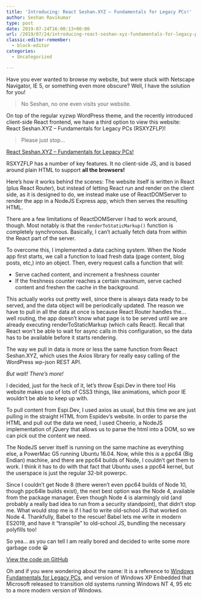```yaml
---
title: 'Introducing: React Seshan.XYZ – Fundamentals for Legacy PCs!'
author: Seshan Ravikumar
type: post
date: 2019-07-24T16:00:13+00:00
url: /2019/07/24/introducing-react-seshan-xyz-fundamentals-for-legacy-pcs/
classic-editor-remember:
  - block-editor
categories:
  - Uncategorized

---
```

Have you ever wanted to browse my website, but were stuck with Netscape Navigator, IE 5, or something even more obscure? Well, I have the solution for you!

<blockquote class="wp-block-quote">
  <p>
    No Seshan, no one even visits your website.
  </p>
</blockquote>

On top of the regular xyzwp WordPress theme, and the recently introduced client-side React frontend, we have a third option to view this website: React Seshan.XYZ &#8211; Fundamentals for Legacy PCs (RSXYZFLP)!

<blockquote class="wp-block-quote">
  <p>
    Please just stop&#8230;
  </p>
</blockquote>

<div class="wp-block-button aligncenter">
  <a class="wp-block-button__link has-text-color has-very-dark-gray-color has-background has-pale-pink-background-color" href="http://flp.seshan.xyz/">React Seshan.XYZ &#8211; Fundamentals for Legacy PCs!</a>
</div>

RSXYZFLP has a number of key features. It no client-side JS, and is based around plain HTML to support **all the browsers!**

Here&#8217;s how it works behind the scenes: The website itself is written in React (plus React Router), but instead of letting React run and render on the client side, as it is designed to do, we instead make use of ReactDOMServer to render the app in a NodeJS Express app, which then serves the resulting HTML.

There are a few limitations of ReactDOMServer I had to work around, though. Most notably is that the `renderToStaticMarkup()` function is completely synchronous. Basically, I can&#8217;t actually fetch data from within the React part of the server.

To overcome this, I implemented a data caching system. When the Node app first starts, we call a function to load fresh data (page content, blog posts, etc,) into an object. Then, every request calls a function that will:

  * Serve cached content, and increment a freshness counter
  * If the freshness counter reaches a certain maximum, serve cached content and freshen the cache in the background.

This actually works out pretty well, since there is always data ready to be served, and the data object will be periodically updated. The reason we have to pull in all the data at once is because React Router handles the&#8230; well routing, the app doesn&#8217;t know what page is to be served until we are already executing renderToStaticMarkup (which calls React). Recall that React won&#8217;t be able to wait for async calls in this configuration, so the data has to be available before it starts rendering.

The way we pull in data is more or less the same function from React Seshan.XYZ, which uses the Axios library for really easy calling of the WordPress wp-json REST API.

_But wait! There&#8217;s more!_

I decided, just for the heck of it, let&#8217;s throw Espi.Dev in there too! His website makes use of lots of CSS3 things, like animations, which poor IE wouldn&#8217;t be able to keep up with.

To pull content from Espi.Dev, I used axios as usual, but this time we are just pulling in the straight HTML from Espidev&#8217;s website. In order to parse the HTML and pull out the data we need, I used Cheerio, a NodeJS implementation of jQuery that allows us to parse the html into a DOM, so we can pick out the content we need.

The NodeJS server itself is running on the same machine as everything else, a PowerMac G5 running Ubuntu 16.04. Now, while this _is_ a ppc64 (Big Endian) machine, and there are ppc64 builds of Node, I couldn&#8217;t get them to work. I think it has to do with that fact that Ubuntu uses a ppc64 kernel, but the userspace is just the regular 32-bit powerpc.

Since I couldn&#8217;t get Node 8 (there weren&#8217;t even ppc64 builds of Node 10, though ppc64le builds exist), the next best option was the Node 4, available from the package manager. Even though Node 4 is alarmingly old (and probably a really bad idea to run from a security standpoint), that didn&#8217;t stop me. What would stop me is if I had to write old-school JS that worked on Node 4. Thankfully, Babel to the rescue! Babel lets me write in modern ES2019, and have it &#8220;transpile&#8221; to old-school JS, bundling the necessary polyfills too!

So yea&#8230; as you can tell I am really bored and decided to write some more garbage code 😀

<div class="wp-block-button aligncenter">
  <a class="wp-block-button__link has-text-color has-very-dark-gray-color has-background has-pale-cyan-blue-background-color" href="https://github.com/Seshpenguin/react-seshanxyz/tree/master/react-seshanxyz-flp">View the code on GitHub</a>
</div>

Oh and if you were wondering about the name: It is a reference to [Windows Fundamentals for Legacy PCs][1], and version of Windows XP Embedded that Microsoft released to transition old systems running Windows NT 4, 95 etc to a more modern version of Windows.

 [1]: http://Windows_Fundamentals_for_Legacy_PCs